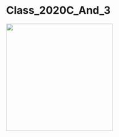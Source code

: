 # Class_2020C_And_3

<img src="https://raw.githubusercontent.com/guy-4444/Class_2020C_And_3/blob/master/image.png" width="288">
